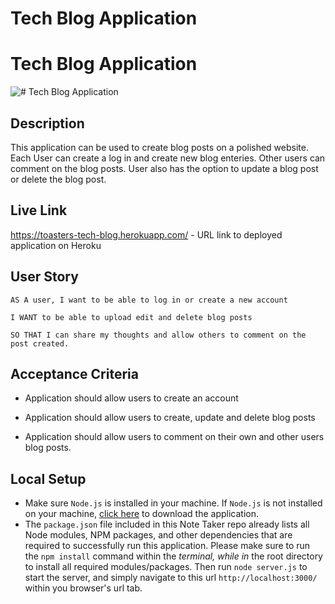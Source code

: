 # Tech Blog Application
# Tech Blog Application


![# Tech Blog Application
](
)

## Description

 This application can be used to create blog posts on a polished website. Each User can create a log in and create new blog enteries. Other users can comment on the blog posts. User also has the option to update a blog post or delete the blog post. 

## Live Link

https://toasters-tech-blog.herokuapp.com/ - URL link to deployed application on Heroku 

## User Story

```
AS A user, I want to be able to log in or create a new account

I WANT to be able to upload edit and delete blog posts

SO THAT I can share my thoughts and allow others to comment on the post created.
```

## Acceptance Criteria

- Application should allow users to create an account

- Application should allow users to create, update and delete blog posts

- Application should allow users to comment on their own and other users blog posts.

## Local Setup

- Make sure `Node.js` is installed in your machine. If `Node.js` is not installed on your machine, [click here](https://nodejs.org/en/) to download the application.
- The `package.json` file included in this Note Taker repo already lists all Node modules, NPM packages, and other dependencies that are required to successfully run this application. Please make sure to run the `npm install` command within the _terminal, while in_ the root directory to install all required modules/packages. Then run `node server.js` to start the server, and simply navigate to this url `http://localhost:3000/` within you browser's url tab.


